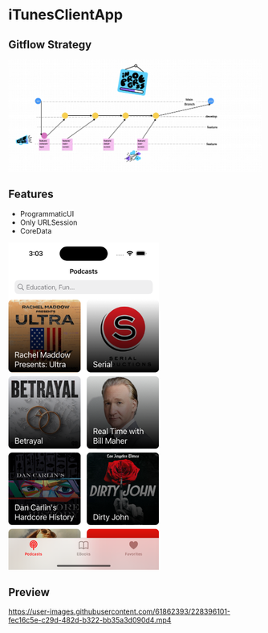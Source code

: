 # iTunesClientApp

## Gitflow Strategy

<img src="https://github.com/onurduyar/iTunesClientApp/blob/develop/Assets/gitflow.png" width="700" alt="accessibility text">

##  Features

- ProgrammaticUI
- Only URLSession
- CoreData

<img src="https://github.com/onurduyar/iTunesClientApp/blob/develop/Assets/screen1.png" width="300" alt="accessibility text">

## Preview
https://user-images.githubusercontent.com/61862393/228396101-fec16c5e-c29d-482d-b322-bb35a3d090d4.mp4

